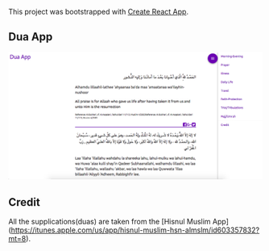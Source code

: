 This project was bootstrapped with [Create React App](https://github.com/facebookincubator/create-react-app).


## Dua App
![App Image](https://raw.githubusercontent.com/c0d3r24/duaapp/master/screenshot.png)
## Credit
All the supplications(duas) are taken from the [Hisnul Muslim App] (https://itunes.apple.com/us/app/hisnul-muslim-hsn-almslm/id603357832?mt=8). 